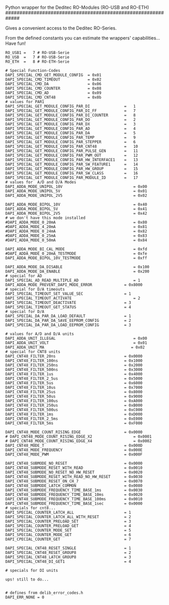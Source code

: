 Python wrapper for the Deditec RO-Modules (RO-USB and RO-ETH)
#############################################################

Gives a convenient access to the Deditec RO-Series. 

From the defined constants you can estimate the wrappers' 
capabilities... Have fun!

    RO_USB1 =	7 # RO-USB-Serie
    RO_USB 	=   7 # RO-USB-Serie
    RO_ETH  =   8 # RO-ETH-Serie

    # Special Function-Codes
    DAPI_SPECIAL_CMD_GET_MODULE_CONFIG	= 0x01
    DAPI_SPECIAL_CMD_TIMEOUT            = 0x02
    DAPI_SPECIAL_CMD_DA                 = 0x06
    DAPI_SPECIAL_CMD_COUNTER            = 0x08
    DAPI_SPECIAL_CMD_AD                 = 0x09
    DAPI_SPECIAL_CMD_CNT48				= 0x0b
    # values for PAR1
    DAPI_SPECIAL_GET_MODULE_CONFIG_PAR_DI 				=	1
    DAPI_SPECIAL_GET_MODULE_CONFIG_PAR_DI_FF 			=	7
    DAPI_SPECIAL_GET_MODULE_CONFIG_PAR_DI_COUNTER 		=	8
    DAPI_SPECIAL_GET_MODULE_CONFIG_PAR_DO 				=   2
    DAPI_SPECIAL_GET_MODULE_CONFIG_PAR_DX				=	3
    DAPI_SPECIAL_GET_MODULE_CONFIG_PAR_AD				=	4
    DAPI_SPECIAL_GET_MODULE_CONFIG_PAR_DA				=	5
    DAPI_SPECIAL_GET_MODULE_CONFIG_PAR_TEMP				=	9
    DAPI_SPECIAL_GET_MODULE_CONFIG_PAR_STEPPER			=	6
    DAPI_SPECIAL_GET_MODULE_CONFIG_PAR_CNT48			=	10
    DAPI_SPECIAL_GET_MODULE_CONFIG_PAR_PULSE_GEN		=	11
    DAPI_SPECIAL_GET_MODULE_CONFIG_PAR_PWM_OUT			=	12
    DAPI_SPECIAL_GET_MODULE_CONFIG_PAR_HW_INTERFACE1	=	13
    DAPI_SPECIAL_GET_MODULE_CONFIG_PAR_SW_FEATURE1		=	14
    DAPI_SPECIAL_GET_MODULE_CONFIG_PAR_HW_GROUP			=	15
    DAPI_SPECIAL_GET_MODULE_CONFIG_PAR_SW_CLASS			=	16
    DAPI_SPECIAL_GET_MODULE_CONFIG_PAR_MODULE_ID		=	17
    # values for  A/D and D/A Modes
    DAPI_ADDA_MODE_UNIPOL_10V								= 0x00
    DAPI_ADDA_MODE_UNIPOL_5V								= 0x01
    DAPI_ADDA_MODE_UNIPOL_2V5								= 0x02
        
    DAPI_ADDA_MODE_BIPOL_10V								= 0x40
    DAPI_ADDA_MODE_BIPOL_5V									= 0x41
    DAPI_ADDA_MODE_BIPOL_2V5								= 0x42
    # we don't have this mode installed
    #DAPI_ADDA_MODE_0_20mA									= 0x80
    #DAPI_ADDA_MODE_4_20mA									= 0x81
    #DAPI_ADDA_MODE_0_24mA									= 0x82
    #DAPI_ADDA_MODE_0_25mA									= 0x83
    #DAPI_ADDA_MODE_0_50mA									= 0x84
        
    DAPI_ADDA_MODE_BI_CAL_MODE								= 0xfd
    #DAPI_ADDA_MODE_0_20mA_TESTMODE							= 0xfe
    DAPI_ADDA_MODE_BIPOL_10V_TESTMODE						= 0xff
        
    DAPI_ADDA_MODE_DA_DISABLE								= 0x100
    DAPI_ADDA_MODE_DA_ENABLE								= 0x200
    # special for AD
    DAPI_SPECIAL_AD_READ_MULTIPLE_AD						= 1
    DAPI_ADDA_MODE_PREVENT_DAPI_MODE_ERROR				= 0x8000
    # special for D/A timeouts
    DAPI_SPECIAL_TIMEOUT_SET_VALUE_SEC					= 1
    DAPI_SPECIAL_TIMEOUT_ACTIVATE							= 2
    DAPI_SPECIAL_TIMEOUT_DEACTIVATE						= 3
    DAPI_SPECIAL_TIMEOUT_GET_STATUS						= 4
    # special for D/A
    DAPI_SPECIAL_DA_PAR_DA_LOAD_DEFAULT					= 1
    DAPI_SPECIAL_DA_PAR_DA_SAVE_EEPROM_CONFIG			= 2
    DAPI_SPECIAL_DA_PAR_DA_LOAD_EEPROM_CONFIG			= 3
        
    # values for A/D and D/A units
    DAPI_ADDA_UNIT_ILLEGAL									= 0x00
    DAPI_ADDA_UNIT_VOLT										= 0x01
    DAPI_ADDA_UNIT_MA								       = 0x02
    # special for CNT8 units
    DAPI_CNT48_FILTER_20ns								= 0x0000
    DAPI_CNT48_FILTER_100ns								= 0x1000
    DAPI_CNT48_FILTER_250ns								= 0x2000
    DAPI_CNT48_FILTER_500ns								= 0x3000
    DAPI_CNT48_FILTER_1us								= 0x4000
    DAPI_CNT48_FILTER_2_5us								= 0x5000
    DAPI_CNT48_FILTER_5us								= 0x6000
    DAPI_CNT48_FILTER_10us								= 0x7000
    DAPI_CNT48_FILTER_25us								= 0x8000
    DAPI_CNT48_FILTER_50us								= 0x9000
    DAPI_CNT48_FILTER_100us								= 0xA000
    DAPI_CNT48_FILTER_250us								= 0xB000
    DAPI_CNT48_FILTER_500us								= 0xC000
    DAPI_CNT48_FILTER_1ms								= 0xD000
    DAPI_CNT48_FILTER_2_5ms								= 0xE000
    DAPI_CNT48_FILTER_5ms								= 0xF000
    
    DAPI_CNT48_MODE_COUNT_RISING_EDGE					= 0x0000
    # DAPI_CNT48_MODE_COUNT_RISING_EDGE_X2              	= 0x0001
    # DAPI_CNT48_MODE_COUNT_RISING_EDGE_X4              	= 0x0002
    DAPI_CNT48_MODE_T									= 0x000D
    DAPI_CNT48_MODE_FREQUENCY							= 0x000E
    DAPI_CNT48_MODE_PWM									= 0x000F
    
    DAPI_CNT48_SUBMODE_NO_RESET							= 0x0000
    DAPI_CNT48_SUBMODE_RESET_WITH_READ 					= 0x0010
    DAPI_CNT48_SUBMODE_NO_RESET_NO_HW_RESET             = 0x0020
    DAPI_CNT48_SUBMODE_RESET_WITH_READ_NO_HW_RESET      = 0x0030
    DAPI_CNT48_SUBMODE_RESET_ON_CH_7 					= 0x0070
    DAPI_CNT48_SUBMODE_LATCH_COMMON 					= 0x0080
    DAPI_CNT48_SUBMODE_FREQUENCY_TIME_BASE_1ms			= 0x0030
    DAPI_CNT48_SUBMODE_FREQUENCY_TIME_BASE_10ms			= 0x0020
    DAPI_CNT48_SUBMODE_FREQUENCY_TIME_BASE_100ms		= 0x0010
    DAPI_CNT48_SUBMODE_FREQUENCY_TIME_BASE_1sec			= 0x0000
    # specials for cnt8...
    DAPI_SPECIAL_COUNTER_LATCH_ALL						= 1
    DAPI_SPECIAL_COUNTER_LATCH_ALL_WITH_RESET			= 2
    DAPI_SPECIAL_COUNTER_PRELOAD_SET					= 3
    DAPI_SPECIAL_COUNTER_PRELOAD_GET					= 4
    DAPI_SPECIAL_COUNTER_MODE_SET						= 5
    DAPI_SPECIAL_COUNTER_MODE_GET						= 6
    DAPI_CPECIAL_COUNTER_GET							= 7
    
    DAPI_SPECIAL_CNT48_RESET_SINGLE						= 1
    DAPI_SPECIAL_CNT48_RESET_GROUP8						= 2
    DAPI_SPECIAL_CNT48_LATCH_GROUP8						= 3
    DAPI_SPECIAL_CNT48_DI_GET1							= 4
    
    # specials for DI units
    
	ups! still to do...
    
    
    # defines from delib_error_codes.h
    DAPI_ERR_NONE = 0
